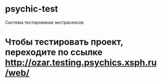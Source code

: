 # psychic-test
Система тестирования экстрасенсов
# Чтобы тестировать проект, переходите по ссылке http://ozar.testing.psychics.xsph.ru/web/
